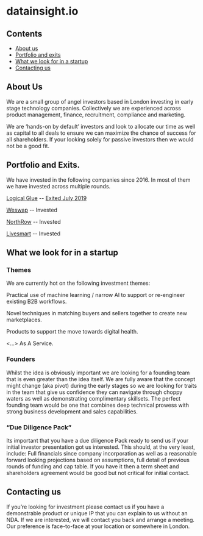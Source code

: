datainsight.io
================

## Contents

* [About us](#about-us)
* [Portfolio and exits](#portfolio-and-exits)
* [What we look for in a startup](#what-we-look-for-in-a-startup)
* [Contacting us](#contacting-us)

## About Us

We are a small group of angel investors based in London investing in early stage technology companies. Collectively we are experienced across product management, finance, recruitment, compliance and marketing. 

We are ‘hands-on by default’ investors and look to allocate our time as well as capital to all deals to ensure we can maximize the chance of success for all shareholders. If your looking solely for passive investors then we would not be a good fit. 

## Portfolio and Exits.

We have invested in the following companies since 2016. In most of them we have invested across multiple rounds.

[Logical Glue](https://www.logicalglue.com) -- [Exited July 2019](https://www.temenos.com/en/news-and-events/news/2019/july/temenos-acquires-xai-platform/)

[Weswap](https://www.weswap.com) -- Invested 

[NorthRow](https://www.northrow.com) -- Invested

[Livesmart](https://www.getlivesmart.com) -- Invested


## What we look for in a startup

### Themes

We are currently hot on the following investment themes:

Practical use of machine learning / narrow AI to support or re-engineer existing B2B workflows.

Novel techniques in matching buyers and sellers together to create new marketplaces.

Products to support the move towards digital health.

<...> As A Service.

### Founders

Whilst the idea is obviously important we are looking for a founding team that is even greater than the idea itself. We are fully aware that the concept might change (aka pivot) during the early stages so we are looking for traits in the team that give us confidence they can navigate through choppy waters as well as demonstrating complimentary skillsets. The perfect founding team would be one that combines deep technical prowess with strong business development and sales capabilities.  

### “Due Diligence Pack”

Its important that you have a due diligence Pack ready to send us if your initial investor presentation got us interested. This should, at the very least, include: Full financials since company incorporation as well as a reasonable forward looking projections based on assumptions, full detail of previous rounds of funding and cap table. If you have it then a term sheet and shareholders agreement would be good but not critical for initial contact. 

## Contacting us

If you’re looking for investment please contact us if you have a demonstrable product or unique IP that you can explain to us without an NDA. If we are interested, we will contact you back and arrange a meeting. Our preference is face-to-face at your location or somewhere in London.
